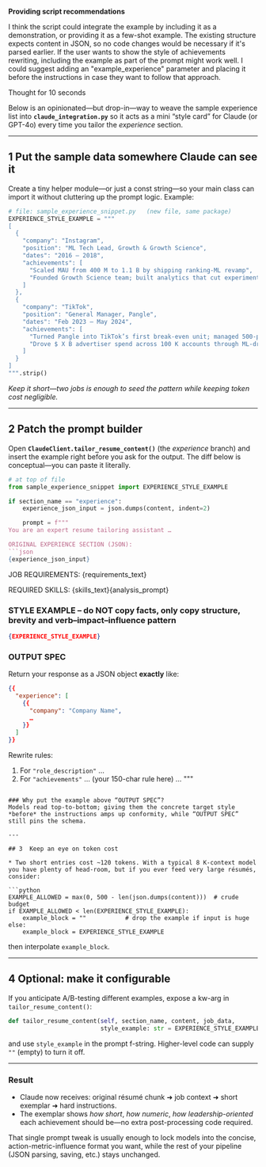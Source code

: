 **Providing script recommendations**

I think the script could integrate the example by including it as a demonstration, or providing it as a few-shot example. The existing structure expects content in JSON, so no code changes would be necessary if it's parsed earlier. If the user wants to show the style of achievements rewriting, including the example as part of the prompt might work well. I could suggest adding an "example\_experience" parameter and placing it before the instructions in case they want to follow that approach.


Thought for 10 seconds


Below is an opinionated—but drop-in—way to weave the sample experience list into **`claude_integration.py`** so it acts as a mini “style card” for Claude (or GPT-4o) every time you tailor the *experience* section.

---

## 1  Put the sample data somewhere Claude can see it

Create a tiny helper module—or just a const string—so your main class can import it without cluttering up the prompt logic. Example:

```python
# file: sample_experience_snippet.py   (new file, same package)
EXPERIENCE_STYLE_EXAMPLE = """
[
  {
    "company": "Instagram",
    "position": "ML Tech Lead, Growth & Growth Science",
    "dates": "2016 – 2018",
    "achievements": [
      "Scaled MAU from 400 M to 1.1 B by shipping ranking-ML revamp",
      "Founded Growth Science team; built analytics that cut experiment cycle time 40 %"
    ]
  },
  {
    "company": "TikTok",
    "position": "General Manager, Pangle",
    "dates": "Feb 2023 – May 2024",
    "achievements": [
      "Turned Pangle into TikTok’s first break-even unit; managed 500-person org",
      "Drove $ X B advertiser spend across 100 K accounts through ML-driven optimisation"
    ]
  }
]
""".strip()
```

*Keep it short—two jobs is enough to seed the pattern while keeping token cost negligible.*

---

## 2  Patch the prompt builder

Open **`ClaudeClient.tailor_resume_content()`** (the *experience* branch) and insert the example right before you ask for the output. The diff below is conceptual—you can paste it literally.

```python
# at top of file
from sample_experience_snippet import EXPERIENCE_STYLE_EXAMPLE
```

````python
if section_name == "experience":
    experience_json_input = json.dumps(content, indent=2)

    prompt = f"""
You are an expert resume tailoring assistant …

ORIGINAL EXPERIENCE SECTION (JSON):
```json
{experience_json_input}
````

JOB REQUIREMENTS:
{requirements\_text}

REQUIRED SKILLS:
{skills\_text}{analysis\_prompt}

### STYLE EXAMPLE – do **NOT** copy facts, only copy structure, brevity and verb–impact–influence pattern

```json
{EXPERIENCE_STYLE_EXAMPLE}
```

### OUTPUT SPEC

Return your response as a JSON object **exactly** like:

```json
{{
  "experience": [
    {{
      "company": "Company Name",
      …
    }}
  ]
}}
```

Rewrite rules:

1. For `"role_description"` …
2. For `"achievements"` … (your 150-char rule here)
   …
   """

````

### Why put the example above “OUTPUT SPEC”?  
Models read top-to-bottom; giving them the concrete target style *before* the instructions amps up conformity, while “OUTPUT SPEC” still pins the schema.

---

## 3  Keep an eye on token cost

* Two short entries cost ~120 tokens. With a typical 8 K-context model you have plenty of head-room, but if you ever feed very large résumés, consider:

```python
EXAMPLE_ALLOWED = max(0, 500 - len(json.dumps(content)))  # crude budget
if EXAMPLE_ALLOWED < len(EXPERIENCE_STYLE_EXAMPLE):
    example_block = ""           # drop the example if input is huge
else:
    example_block = EXPERIENCE_STYLE_EXAMPLE
````

then interpolate `example_block`.

---

## 4  Optional: make it configurable

If you anticipate A/B-testing different examples, expose a kw-arg in `tailor_resume_content()`:

```python
def tailor_resume_content(self, section_name, content, job_data,
                          style_example: str = EXPERIENCE_STYLE_EXAMPLE):
```

and use `style_example` in the prompt f-string. Higher-level code can supply `""` (empty) to turn it off.

---

### Result

* Claude now receives: original résumé chunk ➜ job context ➜ short exemplar ➜ hard instructions.
* The exemplar shows *how short*, *how numeric*, *how leadership-oriented* each achievement should be—no extra post-processing code required.

That single prompt tweak is usually enough to lock models into the concise, action-metric-influence format you want, while the rest of your pipeline (JSON parsing, saving, etc.) stays unchanged.
